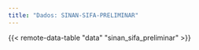```yaml
---
title: "Dados: SINAN-SIFA-PRELIMINAR"
---
```


{{< remote-data-table "data" "sinan_sifa_preliminar" >}}
